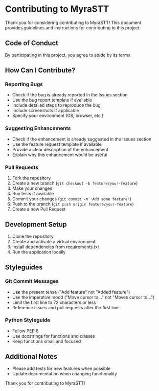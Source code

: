 # Contributing to MyraSTT

Thank you for considering contributing to MyraSTT! This document provides guidelines and instructions for contributing to this project.

## Code of Conduct

By participating in this project, you agree to abide by its terms.

## How Can I Contribute?

### Reporting Bugs

- Check if the bug is already reported in the Issues section
- Use the bug report template if available
- Include detailed steps to reproduce the bug
- Include screenshots if applicable
- Specify your environment (OS, browser, etc.)

### Suggesting Enhancements

- Check if the enhancement is already suggested in the Issues section
- Use the feature request template if available
- Provide a clear description of the enhancement
- Explain why this enhancement would be useful

### Pull Requests

1. Fork the repository
2. Create a new branch (`git checkout -b feature/your-feature`)
3. Make your changes
4. Run tests if available
5. Commit your changes (`git commit -m 'Add some feature'`)
6. Push to the branch (`git push origin feature/your-feature`)
7. Create a new Pull Request

## Development Setup

1. Clone the repository
2. Create and activate a virtual environment
3. Install dependencies from requirements.txt
4. Run the application locally

## Styleguides

### Git Commit Messages

- Use the present tense ("Add feature" not "Added feature")
- Use the imperative mood ("Move cursor to..." not "Moves cursor to...")
- Limit the first line to 72 characters or less
- Reference issues and pull requests after the first line

### Python Styleguide

- Follow PEP 8
- Use docstrings for functions and classes
- Keep functions small and focused

## Additional Notes

- Please add tests for new features when possible
- Update documentation when changing functionality

Thank you for contributing to MyraSTT!
